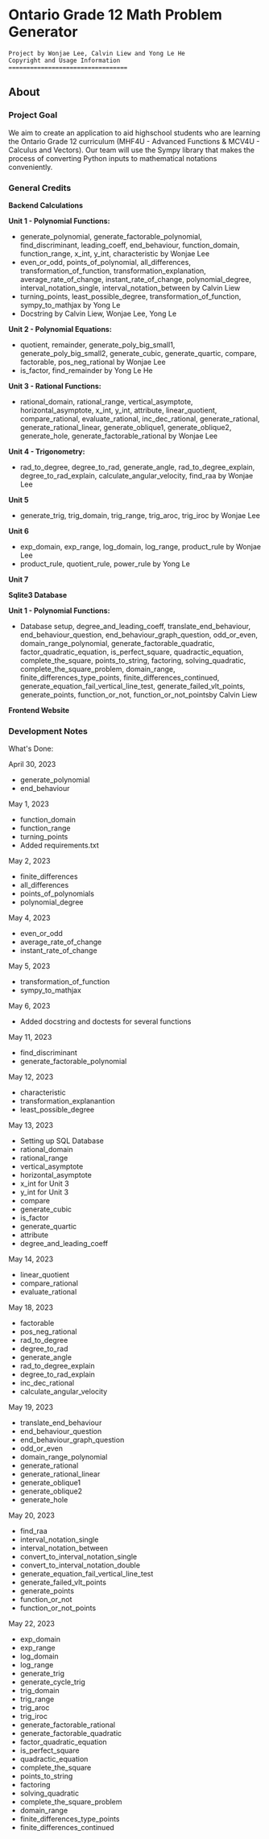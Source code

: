 # Ontario Grade 12 Math Problem Generator #

```
Project by Wonjae Lee, Calvin Liew and Yong Le He
Copyright and Usage Information
=================================

```

## **About** ##

### **Project Goal** ###
  We aim to create an application to aid highschool students who are learning the Ontario Grade 12 curriculum (MHF4U - Advanced Functions & MCV4U - Calculus and Vectors). Our team will use the Sympy library that makes the process of converting Python inputs to mathematical notations conveniently.


### **General Credits** ###

**Backend Calculations**

**Unit 1 - Polynomial Functions:**
* generate_polynomial, generate_factorable_polynomial, find_discriminant, leading_coeff, end_behaviour, function_domain, function_range, x_int, y_int, characteristic by Wonjae Lee
* even_or_odd, points_of_polynomial, all_differences, transformation_of_function, transformation_explanation, average_rate_of_change, instant_rate_of_change, polynomial_degree, interval_notation_single, interval_notation_between by Calvin Liew
* turning_points, least_possible_degree, transformation_of_function, sympy_to_mathjax by Yong Le
* Docstring by Calvin Liew, Wonjae Lee, Yong Le

**Unit 2 - Polynomial Equations:**
* quotient, remainder, generate_poly_big_small1, generate_poly_big_small2, generate_cubic, generate_quartic, compare, factorable, pos_neg_rational by Wonjae Lee
* is_factor, find_remainder by Yong Le He

**Unit 3 - Rational Functions:**
* rational_domain, rational_range, vertical_asymptote, horizontal_asymptote, x_int, y_int, attribute, linear_quotient, compare_rational, evaluate_rational, inc_dec_rational, generate_rational, generate_rational_linear, generate_oblique1, generate_oblique2, generate_hole, generate_factorable_rational by Wonjae Lee

**Unit 4 - Trigonometry:**
* rad_to_degree, degree_to_rad, generate_angle, rad_to_degree_explain, degree_to_rad_explain, calculate_angular_velocity, find_raa by Wonjae Lee

**Unit 5**
* generate_trig, trig_domain, trig_range, trig_aroc, trig_iroc by Wonjae Lee

**Unit 6**
* exp_domain, exp_range, log_domain, log_range, product_rule by Wonjae Lee
* product_rule, quotient_rule, power_rule by Yong Le

**Unit 7**

**Sqlite3 Database**

**Unit 1 - Polynomial Functions:**
* Database setup, degree_and_leading_coeff, translate_end_behaviour, end_behaviour_question, end_behaviour_graph_question, odd_or_even, domain_range_polynomial, generate_factorable_quadratic, factor_quadratic_equation, is_perfect_square, quadractic_equation, complete_the_square, points_to_string, factoring, solving_quadratic, complete_the_square_problem, domain_range, finite_differences_type_points, finite_differences_continued, 
generate_equation_fail_vertical_line_test, generate_failed_vlt_points, generate_points, function_or_not, function_or_not_pointsby Calvin Liew

**Frontend Website**


### **Development Notes** ###

What's Done:

April 30, 2023
* generate_polynomial
* end_behaviour

May 1, 2023
* function_domain
* function_range
* turning_points
* Added requirements.txt

May 2, 2023
* finite_differences
* all_differences
* points_of_polynomials
* polynomial_degree

May 4, 2023
* even_or_odd
* average_rate_of_change
* instant_rate_of_change

May 5, 2023
* transformation_of_function
* sympy_to_mathjax

May 6, 2023
* Added docstring and doctests for several functions

May 11, 2023
* find_discriminant
* generate_factorable_polynomial

May 12, 2023
* characteristic
* transformation_explanantion
* least_possible_degree

May 13, 2023
* Setting up SQL Database
* rational_domain 
* rational_range 
* vertical_asymptote
* horizontal_asymptote 
* x_int for Unit 3
* y_int for Unit 3
* compare
* generate_cubic
* is_factor
* generate_quartic
* attribute
* degree_and_leading_coeff

May 14, 2023
* linear_quotient
* compare_rational
* evaluate_rational

May 18, 2023
* factorable
* pos_neg_rational
* rad_to_degree
* degree_to_rad
* generate_angle
* rad_to_degree_explain
* degree_to_rad_explain
* inc_dec_rational
* calculate_angular_velocity

May 19, 2023
* translate_end_behaviour
* end_behaviour_question
* end_behaviour_graph_question
* odd_or_even
* domain_range_polynomial
* generate_rational
* generate_rational_linear
* generate_oblique1
* generate_oblique2
* generate_hole

May 20, 2023
* find_raa
* interval_notation_single
* interval_notation_between
* convert_to_interval_notation_single
* convert_to_interval_notation_double
* generate_equation_fail_vertical_line_test
* generate_failed_vlt_points
* generate_points
* function_or_not
* function_or_not_points

May 22, 2023
* exp_domain
* exp_range
* log_domain
* log_range
* generate_trig
* generate_cycle_trig
* trig_domain
* trig_range
* trig_aroc
* trig_iroc
* generate_factorable_rational
* generate_factorable_quadratic
* factor_quadratic_equation
* is_perfect_square
* quadractic_equation
* complete_the_square
* points_to_string
* factoring
* solving_quadratic
* complete_the_square_problem
* domain_range
* finite_differences_type_points
* finite_differences_continued
